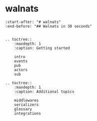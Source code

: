 # walnats

```{include} ../README.md
:start-after: "# walnats"
:end-before: "## Walnats in 30 seconds"
```

```{eval-rst}

.. toctree::
    :maxdepth: 1
    :caption: Getting started

    intro
    events
    pub
    actors
    sub

.. toctree::
    :maxdepth: 1
    :caption: Additional topics

    middlewares
    serializers
    glossary
    integrations
```
